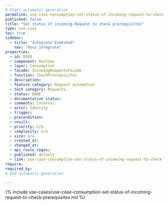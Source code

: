 ```yaml
---
# Start automatic generation
permalink: use-case-consumption-set-status-of-incoming-request-to-check-prerequisites
published: false
title: "Set status of incoming Request to check prerequisites"
type: use-case
toc: true
sidebar:
  - title: "Integrate Enmeshed"
    nav: "docs_integrate"
properties:
  - id: RIR4
  - component: Runtime
  - layer: Consumption
  - facade: IncomingRequestsFacade
  - function: checkPrerequisites
  - description:
  - feature category: Request automation
  - tech category: Requests
  - status: DONE
  - documentation status:
  - comments: Internal
  - actor: Identity
  - trigger:
  - precondition:
  - result:
  - priority: n/a
  - complexity: n/a
  - size: n/a
  - created_at:
  - changed_at:
  - api_route_regex:
  - published: default
  - link: use-case-consumption-set-status-of-incoming-request-to-check-prerequisites
require:
required_by:
# End automatic generation

---
```


{% include use-cases/use-case-consumption-set-status-of-incoming-request-to-check-prerequisites.md %}
